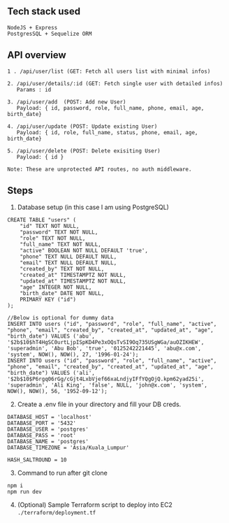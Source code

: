 ## Tech stack used
```
NodeJS + Express
PostgresSQL + Sequelize ORM
```

## API overview 
```
1 . /api/user/list (GET: Fetch all users list with minimal infos)

2. /api/user/details/:id (GET: Fetch single user with detailed infos)
   Params : id

3. /api/user/add  (POST: Add new User)
   Payload: { id, password, role, full_name, phone, email, age, birth_date}

4. /api/user/update (POST: Update existing User)
   Payload: { id, role, full_name, status, phone, email, age, birth_date}

5. /api/user/delete (POST: Delete exisiting User)
   Payload: { id }

Note: These are unprotected API routes, no auth middleware.
```

## Steps
1. Database setup (in this case I am using PostgreSQL)
```
CREATE TABLE "users" (
	"id" TEXT NOT NULL,
	"password" TEXT NOT NULL,
	"role" TEXT NOT NULL,
	"full_name" TEXT NOT NULL,
	"active" BOOLEAN NOT NULL DEFAULT 'true',
	"phone" TEXT NULL DEFAULT NULL,
	"email" TEXT NULL DEFAULT NULL,
	"created_by" TEXT NOT NULL,
	"created_at" TIMESTAMPTZ NOT NULL,
	"updated_at" TIMESTAMPTZ NOT NULL,
	"age" INTEGER NOT NULL,
	"birth_date" DATE NOT NULL,
	PRIMARY KEY ("id")
);

//Below is optional for dummy data
INSERT INTO users ("id", "password", "role", "full_name", "active", "phone", "email", "created_by", "created_at", "updated_at", "age", "birth_date") VALUES ('abu', '$2b$10$hT4HgSC0urtLjpISpKD4Pe3xOQsTvSI9Oq735USgWGa/auOZIKHEW', 'superadmin', 'Abu Bob', 'true', '0125242221445', 'abu@x.com', 'system', NOW(), NOW(), 27, '1996-01-24');
INSERT INTO users ("id", "password", "role", "full_name", "active", "phone", "email", "created_by", "created_at", "updated_at", "age", "birth_date") VALUES ('ali', '$2b$10$P6rgq06rGg/cGjt4LxbVjef66xaLndjyIFfYQgOjQ.kpm62yad25i', 'superadmin', 'Ali King', 'false', NULL, 'john@x.com', 'system', NOW(), NOW(), 56, '1952-09-12');
```

2. Create a .env file in your directory and fill your DB creds.
```
DATABASE_HOST = 'localhost'
DATABASE_PORT = '5432'
DATABASE_USER = 'postgres'
DATABASE_PASS = 'root'
DATABASE_NAME = 'postgres'
DATABASE_TIMEZONE = 'Asia/Kuala_Lumpur'

HASH_SALTROUND = 10
```

3. Command to run after git clone
```
npm i
npm run dev
```

4. (Optional) Sample Terraform script  to deploy into EC2 `./terraform/deployment.tf`
  

